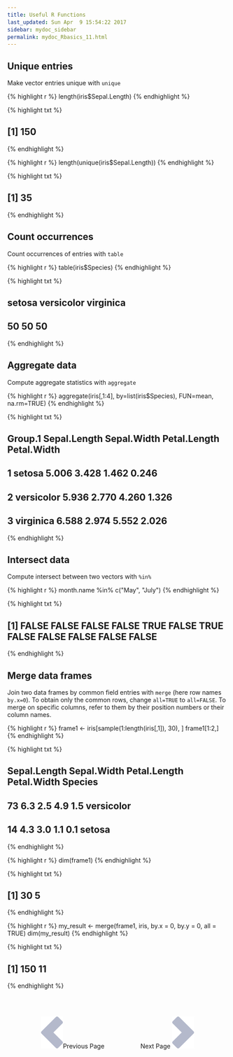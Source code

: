 ```yaml
---
title: Useful R Functions
last_updated: Sun Apr  9 15:54:22 2017
sidebar: mydoc_sidebar
permalink: mydoc_Rbasics_11.html
---
```


## Unique entries

Make vector entries unique with `unique`


{% highlight r %}
length(iris$Sepal.Length)
{% endhighlight %}

{% highlight txt %}
## [1] 150
{% endhighlight %}

{% highlight r %}
length(unique(iris$Sepal.Length))
{% endhighlight %}

{% highlight txt %}
## [1] 35
{% endhighlight %}

## Count occurrences

Count occurrences of entries with `table`

{% highlight r %}
table(iris$Species)
{% endhighlight %}

{% highlight txt %}
## 
##     setosa versicolor  virginica 
##         50         50         50
{% endhighlight %}

## Aggregate data

Compute aggregate statistics with `aggregate`

{% highlight r %}
aggregate(iris[,1:4], by=list(iris$Species), FUN=mean, na.rm=TRUE)
{% endhighlight %}

{% highlight txt %}
##      Group.1 Sepal.Length Sepal.Width Petal.Length Petal.Width
## 1     setosa        5.006       3.428        1.462       0.246
## 2 versicolor        5.936       2.770        4.260       1.326
## 3  virginica        6.588       2.974        5.552       2.026
{% endhighlight %}

## Intersect data

Compute intersect between two vectors with `%in%`

{% highlight r %}
month.name %in% c("May", "July")
{% endhighlight %}

{% highlight txt %}
##  [1] FALSE FALSE FALSE FALSE  TRUE FALSE  TRUE FALSE FALSE FALSE FALSE FALSE
{% endhighlight %}

## Merge data frames

Join two data frames by common field entries with `merge` (here row names `by.x=0`). To obtain only the common rows, change `all=TRUE` to `all=FALSE`. To merge on specific columns, refer to them by their position numbers or their column names.

{% highlight r %}
frame1 <- iris[sample(1:length(iris[,1]), 30), ]
frame1[1:2,]
{% endhighlight %}

{% highlight txt %}
##    Sepal.Length Sepal.Width Petal.Length Petal.Width    Species
## 73          6.3         2.5          4.9         1.5 versicolor
## 14          4.3         3.0          1.1         0.1     setosa
{% endhighlight %}

{% highlight r %}
dim(frame1)
{% endhighlight %}

{% highlight txt %}
## [1] 30  5
{% endhighlight %}

{% highlight r %}
my_result <- merge(frame1, iris, by.x = 0, by.y = 0, all = TRUE)
dim(my_result)
{% endhighlight %}

{% highlight txt %}
## [1] 150  11
{% endhighlight %}

<br><br><center><a href="mydoc_Rbasics_10.html"><img src="images/left_arrow.png" alt="Previous page."></a>Previous Page &nbsp; &nbsp; &nbsp; &nbsp; &nbsp; &nbsp; &nbsp; &nbsp; &nbsp; &nbsp; Next Page
<a href="mydoc_Rbasics_12.html"><img src="images/right_arrow.png" alt="Next page."></a></center>

